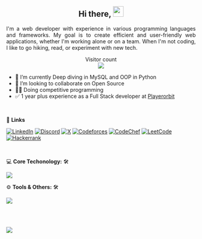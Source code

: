 <h2 align="center">
Hi there, <img src="https://media.giphy.com/media/hvRJCLFzcasrR4ia7z/giphy.gif" width="28">
</h2>
<p align='justify' stype="width: full">
I'm a web developer with experience in various programming languages and frameworks. My goal is to create efficient and user-friendly web applications, whether I'm working alone or on a team. When I'm not coding, I like to go hiking, read, or experiment with new tech. 
</p>
 
<p align="center">  
  Visitor count<br>  
  <img src="https://profile-counter.glitch.me/tahdiislam/count.svg" /> 
</p> 
 
- 🌱 I’m currently Deep diving in MySQL and OOP in Python
- 👯 I’m looking to collaborate on Open Source
- 🧑‍💻 Doing competitive programming
- ✅ 1 year plus experience as a Full Stack developer at [Playerorbit](https://playerorbit.com/)
<br> 

📧 **Links**<be>
  
[![LinkedIn](https://img.shields.io/badge/linkedin-%230077B5.svg?style=for-the-badge&logo=linkedin&logoColor=white)](https://www.linkedin.com/in/tahdiislam/)
[![Discord](https://img.shields.io/badge/Discord-%235865F2.svg?style=for-the-badge&logo=discord&logoColor=white)](https://discord.com/users/776133256240300052)
[![X](https://img.shields.io/badge/X-%23000000.svg?style=for-the-badge&logo=X&logoColor=white)](https://twitter.com/tahdiislam)
[![Codeforces](https://img.shields.io/badge/Codeforces-445f9d?style=for-the-badge&logo=Codeforces&logoColor=white)](https://codeforces.com/profile/tahdiislam)
[![CodeChef](https://img.shields.io/badge/CodeChef-%23964B00.svg?style=for-the-badge&logo=CodeChef&logoColor=white)](https://www.codechef.com/users/tahdiislam)
[![LeetCode](https://img.shields.io/badge/LeetCode-000000?style=for-the-badge&logo=LeetCode&logoColor=#d16c06)](https://leetcode.com/tahdiislam/)
[![Hackerrank](https://img.shields.io/badge/-Hackerrank-2EC866?style=for-the-badge&logo=HackerRank&logoColor=white)](https://www.hackerrank.com/tahdiislam)


<br>

💻 **Core Techonology:** 🛠️<be>

<p align="start">
  <a href="https://www.linkedin.com/in/tahdiislam/">
    <img src="https://skillicons.dev/icons?i=js,py,c,cpp,nodejs,express,react,nextjs,mysql,mongodb,firebase,html,css,tailwind,bootstrap" />
  </a>
</p>


 ⚙️ **Tools & Others:** 🛠️<be>

<p align="start">
  <a href="https://www.linkedin.com/in/tahdiislam/">
    <img src="https://skillicons.dev/icons?i=git,github,vscode,vim,postman,sass,linux,bash,figma,powershell" />
  </a>
</p>

</br>
</br>
  
![](http://github-profile-summary-cards.vercel.app/api/cards/profile-details?username=tahdiislam&theme=algolia)
